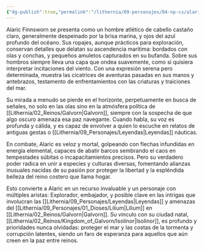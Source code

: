 ```yaml
---
{"dg-publish":true,"permalink":"/lithernia/09-personajes/04-np-cs/alaric-finnsworn/","title":"Alaric Finnsworn","tags":["lithernia","personaje","Galvorn","Isolinor"]}
---
```


Alaric Finnsworn se presenta como un hombre atlético de cabello castaño claro, generalmente despeinado por la brisa marina, y ojos del azul profundo del océano. Sus ropajes, aunque prácticos para exploración, conservan detalles que delatan su ascendencia marítima: bordados con olas y conchas, y pequeños amuletos capturados en su bufanda. Sobre sus hombros siempre lleva una capa que ondea suavemente, como si quisiera interpretar incitaciones del viento. Con una expresión serena pero determinada, muestra las cicatrices de aventuras pasadas en sus manos y antebrazos, testamento de enfrentamientos con las criaturas y traiciones del mar.

Su mirada a menudo se pierde en el horizonte, perpetuamente en busca de señales, no solo en las olas sino en la atmósfera política de [[Lithernia/02_Reinos/Galvorn\|Galvorn]], siempre con la sospecha de que algo oscuro amenaza esa paz navegante. Cuando habla, su voz es profunda y cálida, y es capaz de envolver a quien lo escuche en relatos de antiguas gestas o [[Lithernia/09_Personajes/Leyendas\|Leyendas]] náuticas.

En combate, Alaric es veloz y mortal, golpeando con flechas infundidas en energía elemental, capaces de abatir barcos sembrando el caos en tempestades súbitas o incapacitamientos precisos. Pero su verdadero poder radica en unir a especies y culturas diversas, fomentando alianzas inusuales nacidas de su pasión por proteger la libertad y la espléndida belleza del reino costero que llama hogar.

Esto convierte a Alaric en un recurso invaluable y un personaje con múltiples aristas: Explorador, embajador, y posible clave en las intrigas que involucran las [[Lithernia/09_Personajes/Leyendas\|Leyendas]] y amenazas del [[Lithernia/09_Personajes/01_Dioses/Lilium\|Lilium]] en [[Lithernia/02_Reinos/Galvorn\|Galvorn]]. Su vínculo con su ciudad natal, [[Lithernia/02_Reinos/Kingdom_of_Galvorn/Isolinor\|Isolinor]], es profundo y prioridades nunca olvidadas: proteger el mar y las costas de la tormenta y corrupción latentes, siendo un faro de esperanza para aquellos que aún creen en la paz entre reinos.